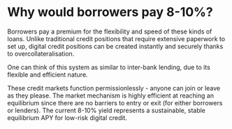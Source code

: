 # Why would borrowers pay 8-10%?

Borrowers pay a premium for the flexibility and speed of these kinds of loans. Unlike traditional credit positions that require extensive paperwork to set up, digital credit positions can be created instantly and securely thanks to overcollateralisation.

One can think of this system as similar to inter-bank lending, due to its flexible and efficient nature.

These credit markets function permissionlessly - anyone can join or leave as they please. The market mechanism is highly efficient at reaching an equilibrium since there are no barriers to entry or exit (for either borrowers or lenders). The current 8-10% yield represents a sustainable, stable equilibrium APY for low-risk digital credit.
